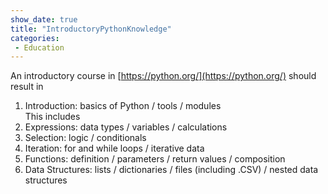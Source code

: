 ```yaml
---
show_date: true
title: "IntroductoryPythonKnowledge"
categories:
 - Education
---
```

An introductory course in [https://python.org/](https://python.org/) should result in

1. Introduction: basics of Python / tools / modules<br>This includes
1. Expressions: data types / variables / calculations
1. Selection: logic / conditionals
1. Iteration: for and while loops / iterative data
1. Functions: definition / parameters / return values / composition
1. Data Structures: lists / dictionaries / files (including .CSV) / nested data structures


<!-- Modified 2024-03-28:16:12:30 -->
